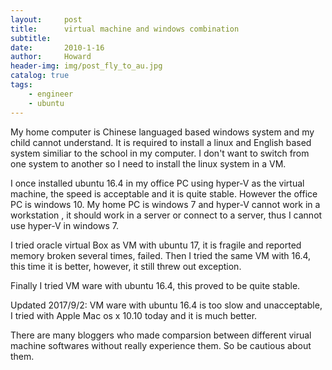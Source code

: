 ```yaml
---
layout:     post
title:      virtual machine and windows combination
subtitle:   
date:       2010-1-16
author:     Howard
header-img: img/post_fly_to_au.jpg
catalog: true
tags:
    - engineer
    - ubuntu
---
```


My home computer is Chinese languaged based windows system and my child cannot understand.  It is required to install a  linux  and English based system similiar to the school in my computer.  I don't want to switch from one system to another so I need to install the linux system in a VM. 

I once installed ubuntu 16.4 in my office PC using hyper-V as the virtual machine, the speed is acceptable and it is quite stable. However the office PC is windows 10.  My home PC is windows 7 and hyper-V cannot work in a workstation , it should work in a server or connect to a server, thus I cannot use hyper-V in windows 7.

I tried oracle virtual Box  as VM with ubuntu 17,  it is  fragile and reported memory broken several times,  failed.
Then I tried the same VM with 16.4, this time it is better,  however, it still threw out exception.

Finally I tried VM ware with ubuntu 16.4, this proved to be quite stable.

Updated 2017/9/2:  VM ware with ubuntu 16.4 is too slow and unacceptable, I tried with Apple Mac os x 10.10 today and it is much better. 

There are many bloggers who made comparsion between different virual machine softwares without really experience them. So be cautious about them.